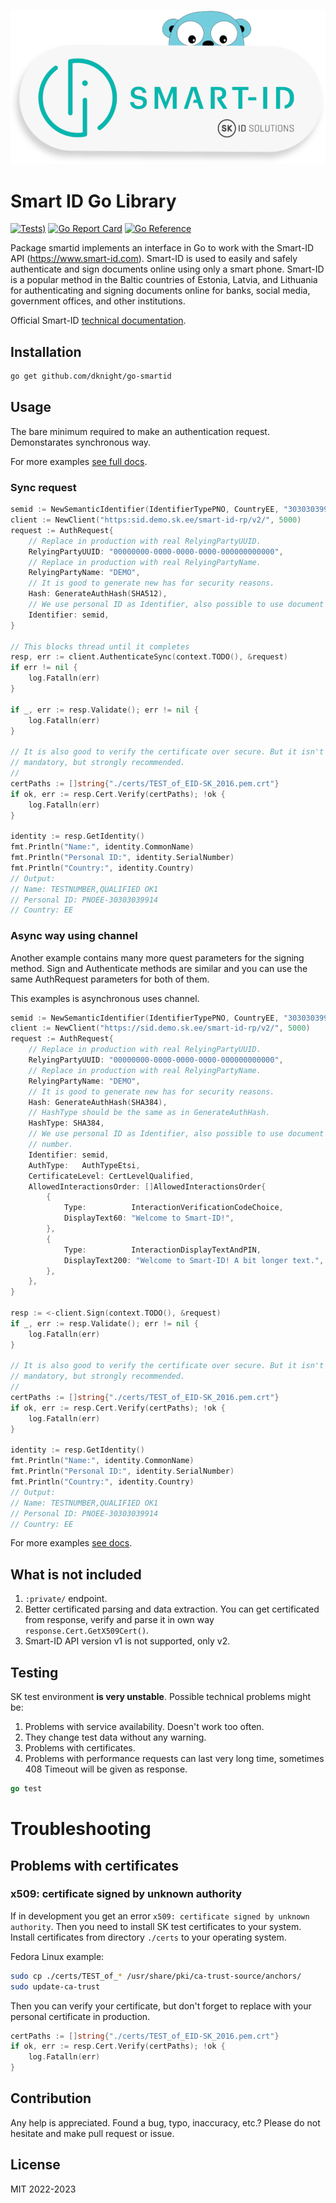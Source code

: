 ![Smart-ID in Go language](https://github.com/dknight/go-smartid/blob/main/files/smartid-gopher.png?raw=true)

# Smart ID Go Library

[![Tests](ttps://github.com/dknight/go-smartid/actions/workflows/tests.yml/badge.svg))](https://github.com/dknight/go-smartid/actions/workflows/tests.yml/badge.svg)
[![Go Report Card](https://goreportcard.com/badge/github.com/dknight/go-smartid)](https://goreportcard.com/report/github.com/dknight/go-smartid)
[![Go Reference](https://pkg.go.dev/badge/github.com/dknight/go-smartid.svg)](https://pkg.go.dev/github.com/dknight/go-smartid)

Package smartid implements an interface in Go to work with the
Smart-ID API (https://www.smart-id.com). Smart-ID is used to easily and
safely authenticate and sign documents online using only a smart phone.
Smart-ID is a popular method in the Baltic countries of Estonia, Latvia,
and Lithuania for authenticating and signing documents online for banks,
social media, government offices, and other institutions.

Official Smart-ID [technical documentation](https://github.com/SK-EID/smart-id-documentation/wiki).

## Installation

```sh
go get github.com/dknight/go-smartid
```

## Usage

The bare minimum required to make an authentication request. Demonstarates
synchronous way.

For more examples [see full docs](https://pkg.go.dev/github.com/dknight/go-smartid).

### Sync request

```go
semid := NewSemanticIdentifier(IdentifierTypePNO, CountryEE, "30303039914")
client := NewClient("https:sid.demo.sk.ee/smart-id-rp/v2/", 5000)
request := AuthRequest{
	// Replace in production with real RelyingPartyUUID.
	RelyingPartyUUID: "00000000-0000-0000-0000-000000000000",
	// Replace in production with real RelyingPartyName.
	RelyingPartyName: "DEMO",
	// It is good to generate new has for security reasons.
	Hash: GenerateAuthHash(SHA512),
 	// We use personal ID as Identifier, also possible to use document number.
	Identifier: semid,
}

// This blocks thread until it completes
resp, err := client.AuthenticateSync(context.TODO(), &request)
if err != nil {
	log.Fatalln(err)
}

if _, err := resp.Validate(); err != nil {
	log.Fatalln(err)
}

// It is also good to verify the certificate over secure. But it isn't
// mandatory, but strongly recommended.
//
certPaths := []string{"./certs/TEST_of_EID-SK_2016.pem.crt"}
if ok, err := resp.Cert.Verify(certPaths); !ok {
 	log.Fatalln(err)
}

identity := resp.GetIdentity()
fmt.Println("Name:", identity.CommonName)
fmt.Println("Personal ID:", identity.SerialNumber)
fmt.Println("Country:", identity.Country)
// Output:
// Name: TESTNUMBER,QUALIFIED OK1
// Personal ID: PNOEE-30303039914
// Country: EE
```

### Async way using channel

Another example contains many more quest parameters for the signing method.
Sign and Authenticate methods are similar and you can use the same
AuthRequest parameters for both of them.

This examples is asynchronous uses channel.

```go
semid := NewSemanticIdentifier(IdentifierTypePNO, CountryEE, "30303039914")
client := NewClient("https://sid.demo.sk.ee/smart-id-rp/v2/", 5000)
request := AuthRequest{
	// Replace in production with real RelyingPartyUUID.
	RelyingPartyUUID: "00000000-0000-0000-0000-000000000000",
	// Replace in production with real RelyingPartyName.
	RelyingPartyName: "DEMO",
	// It is good to generate new has for security reasons.
	Hash: GenerateAuthHash(SHA384),
	// HashType should be the same as in GenerateAuthHash.
	HashType: SHA384,
	// We use personal ID as Identifier, also possible to use document
	// number.
	Identifier: semid,
	AuthType:   AuthTypeEtsi,
	CertificateLevel: CertLevelQualified,
	AllowedInteractionsOrder: []AllowedInteractionsOrder{
		{
			Type:          InteractionVerificationCodeChoice,
			DisplayText60: "Welcome to Smart-ID!",
		},
		{
			Type:          InteractionDisplayTextAndPIN,
			DisplayText200: "Welcome to Smart-ID! A bit longer text.",
		},
	},
}

resp := <-client.Sign(context.TODO(), &request)
if _, err := resp.Validate(); err != nil {
	log.Fatalln(err)
}

// It is also good to verify the certificate over secure. But it isn't
// mandatory, but strongly recommended.
//
certPaths := []string{"./certs/TEST_of_EID-SK_2016.pem.crt"}
if ok, err := resp.Cert.Verify(certPaths); !ok {
	log.Fatalln(err)
}

identity := resp.GetIdentity()
fmt.Println("Name:", identity.CommonName)
fmt.Println("Personal ID:", identity.SerialNumber)
fmt.Println("Country:", identity.Country)
// Output:
// Name: TESTNUMBER,QUALIFIED OK1
// Personal ID: PNOEE-30303039914
// Country: EE
```

For more examples [see docs](http://missing-yet).

## What is not included

1. `:private/` endpoint.
2. Better certificated parsing and data extraction. You can get certificated
from response, verify and parse it in own way `response.Cert.GetX509Cert()`.
3. Smart-ID API version v1 is not supported, only v2.

## Testing

SK test environment **is very unstable**. Possible technical problems might be:

1. Problems with service availability. Doesn't work too often.
2. They change test data without any warning.
3. Problems with certificates.
4. Problems with performance requests can last very long time, sometimes
408 Timeout will be given as response.

```go
go test
```

# Troubleshooting

## Problems with certificates

### x509: certificate signed by unknown authority

If in development you get an error `x509: certificate signed by unknown
authority`. Then you need to install SK test certificates to your system.
Install certificates from directory `./certs` to your operating system.

Fedora Linux example:

```sh
sudo cp ./certs/TEST_of_* /usr/share/pki/ca-trust-source/anchors/
sudo update-ca-trust
```

Then you can verify your certificate, but don't forget to replace with your
personal certificate in production.

```go
certPaths := []string{"./certs/TEST_of_EID-SK_2016.pem.crt"}
if ok, err := resp.Cert.Verify(certPaths); !ok {
 	log.Fatalln(err)
}
```

## Contribution

Any help is appreciated. Found a bug, typo, inaccuracy, etc.? Please do not
hesitate and make pull request or issue.

## License

MIT 2022-2023

